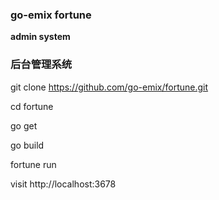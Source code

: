 ### go-emix fortune

**admin system**

### 后台管理系统

git clone https://github.com/go-emix/fortune.git

cd fortune

go get

go build

fortune run

visit http://localhost:3678